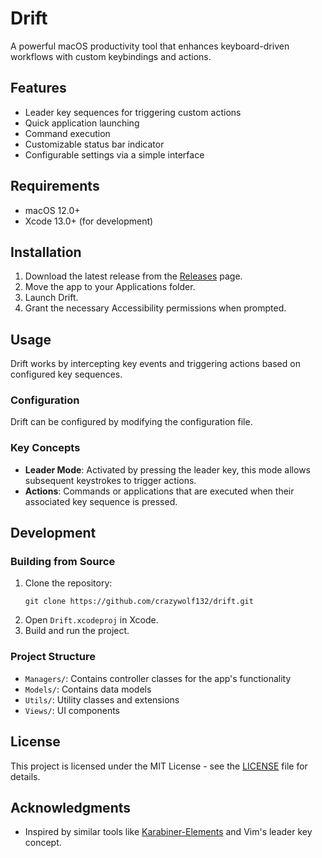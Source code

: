 # Drift

A powerful macOS productivity tool that enhances keyboard-driven workflows with custom keybindings and actions.

## Features

- Leader key sequences for triggering custom actions
- Quick application launching
- Command execution
- Customizable status bar indicator
- Configurable settings via a simple interface

## Requirements

- macOS 12.0+
- Xcode 13.0+ (for development)

## Installation

1. Download the latest release from the [Releases](https://github.com/crazywolf132/drift/releases) page.
2. Move the app to your Applications folder.
3. Launch Drift.
4. Grant the necessary Accessibility permissions when prompted.

## Usage

Drift works by intercepting key events and triggering actions based on configured key sequences.

### Configuration

Drift can be configured by modifying the configuration file.

### Key Concepts

- **Leader Mode**: Activated by pressing the leader key, this mode allows subsequent keystrokes to trigger actions.
- **Actions**: Commands or applications that are executed when their associated key sequence is pressed.

## Development

### Building from Source

1. Clone the repository:
   ```
   git clone https://github.com/crazywolf132/drift.git
   ```
2. Open `Drift.xcodeproj` in Xcode.
3. Build and run the project.

### Project Structure

- `Managers/`: Contains controller classes for the app's functionality
- `Models/`: Contains data models
- `Utils/`: Utility classes and extensions
- `Views/`: UI components

## License

This project is licensed under the MIT License - see the [LICENSE](LICENSE) file for details.

## Acknowledgments

- Inspired by similar tools like [Karabiner-Elements](https://karabiner-elements.pqrs.org/) and Vim's leader key concept. 